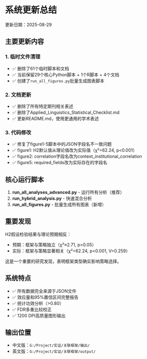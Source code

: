 # 系统更新总结

更新日期：2025-08-29

## 主要更新内容

### 1. 临时文件清理
- ✅ 删除了61个临时脚本和文档
- ✅ 当前保留29个核心Python脚本 + 1个R脚本 + 4个文档
- ✅ 创建了`run_all_figures.py`批量生成图表脚本

### 2. 文档更新
- ✅ 删除了所有特定期刊相关表述
- ✅ 删除了Applied_Linguistics_Statistical_Checklist.md
- ✅ 更新README.md，使用更通用的学术表述

### 3. 代码修改
- ✅ 修复了figure1-5脚本中的JSON字段名不一致问题
- ✅ figure1: H2默认值从理论值改为实际值（χ²=62.24, p<0.001）
- ✅ figure2: correlation字段名改为context_institutional_correlation
- ✅ figure5: required_fields改为实际存在的字段名

## 核心运行脚本

1. **run_all_analyses_advanced.py** - 运行所有分析（推荐）
2. **run_hybrid_analysis.py** - 快速混合分析
3. **run_all_figures.py** - 批量生成所有图表（新增）

## 重要发现

H2假设检验结果与理论预期相反：
- 预期：框架与策略独立（χ²≈2.71, p>0.05）
- 实际：框架与策略显著相关（χ²=62.24, p<0.001, V=0.259）

这是一个重要的研究发现，表明框架类型确实影响策略选择。

## 系统特点

- ✅ 所有数据完全来源于JSON文件
- ✅ 效应量和95%置信区间完整报告
- ✅ 统计功效分析（>0.80）
- ✅ FDR多重比较校正
- ✅ 1200 DPI高质量图形输出

## 输出位置

- 中文版：`G:/Project/实证/关联框架/输出/`
- 英文版：`G:/Project/实证/关联框架/output/`